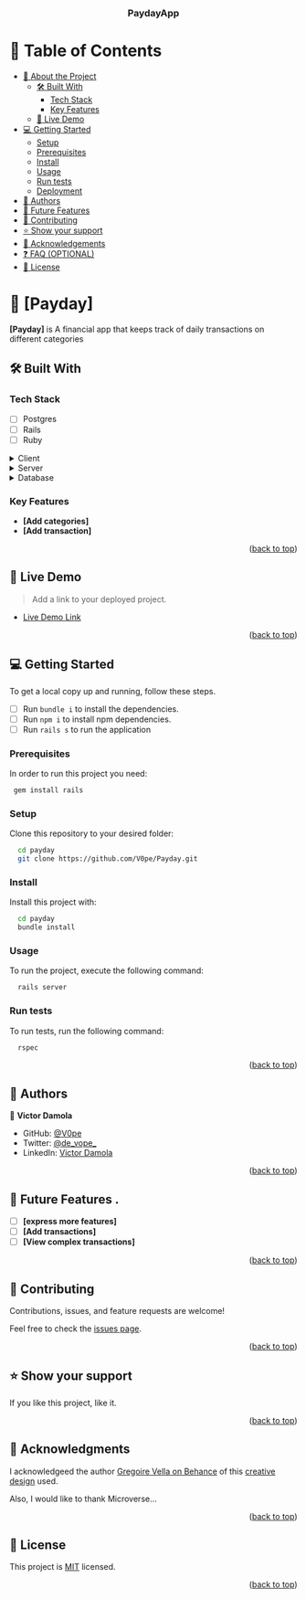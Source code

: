 <a name="readme-top"></a>

<div align="center">
  <br/>

  <h3><b>PaydayApp</b></h3>

</div>

<!-- TABLE OF CONTENTS -->

# 📗 Table of Contents

- [📖 About the Project](#about-project)
  - [🛠 Built With](#built-with)
    - [Tech Stack](#tech-stack)
    - [Key Features](#key-features)
  - [🚀 Live Demo](#live-demo)
- [💻 Getting Started](#getting-started)
  - [Setup](#setup)
  - [Prerequisites](#prerequisites)
  - [Install](#install)
  - [Usage](#usage)
  - [Run tests](#run-tests)
  - [Deployment](#triangular_flag_on_post-deployment)
- [👥 Authors](#authors)
- [🔭 Future Features](#future-features)
- [🤝 Contributing](#contributing)
- [⭐️ Show your support](#support)
- [🙏 Acknowledgements](#acknowledgements)
- [❓ FAQ (OPTIONAL)](#faq)
- [📝 License](#license)

<!-- PROJECT DESCRIPTION -->

# 📖 [Payday] <a name="about-project"></a>

**[Payday]** is A financial app that keeps track of daily transactions on different categories

## 🛠 Built With <a name="built-with"></a>

### Tech Stack <a name="tech-stack"></a>

- [ ] Postgres
- [ ] Rails
- [ ] Ruby

<details>
  <summary>Client</summary>
  <ul>
    <li><a href="https://www.w3schools.com/html/">HTML & Bootstrap</a></li>
  </ul>
</details>

<details>
  <summary>Server</summary>
  <ul>
    <li><a href="https://guides.rubyonrails.org/">Rails</a></li>
  </ul>
</details>

<details>
<summary>Database</summary>
  <ul>
    <li><a href="https://www.postgresql.org/">PostgreSQL</a></li>
  </ul>
</details>

<!-- Features -->

### Key Features <a name="key-features"></a>

- **[Add categories]**
- **[Add transaction]**

<p align="right">(<a href="#readme-top">back to top</a>)</p>

<!-- LIVE DEMO -->

## 🚀 Live Demo <a name="live-demo"></a>

> Add a link to your deployed project.

- [Live Demo Link](https://rails-hvyl.onrender.com)

<p align="right">(<a href="#readme-top">back to top</a>)</p>

<!-- GETTING STARTED -->

## 💻 Getting Started <a name="getting-started"></a>

To get a local copy up and running, follow these steps.

- [ ] Run `bundle i` to install the dependencies.
- [ ] Run `npm i` to install npm dependencies.
- [ ] Run `rails s` to run the application

### Prerequisites

In order to run this project you need:


```sh
 gem install rails
```

### Setup

Clone this repository to your desired folder:


```sh
  cd payday
  git clone https://github.com/V0pe/Payday.git
```

### Install

Install this project with:

```sh
  cd payday
  bundle install
```

### Usage

To run the project, execute the following command:

```sh
  rails server
```

### Run tests

To run tests, run the following command:


```sh
  rspec
```

<p align="right">(<a href="#readme-top">back to top</a>)</p>

<!-- AUTHORS -->

## 👥 Authors <a name="authors"></a>


👤 **Victor Damola**

- GitHub: [@V0pe](https://github.com/V0pe)
- Twitter: [@de_vope_](https://twitter.com/de_vope)
- LinkedIn: [Victor Damola](https://linkedin.com/in/victor-damola-aderibigbe-27931ab0)

<p align="right">(<a href="#readme-top">back to top</a>)</p>

<!-- FUTURE FEATURES -->

## 🔭 Future Features <a name="future-features"></a>.

- [ ] **[express more features]**
- [ ] **[Add transactions]**
- [ ] **[View complex transactions]**

<p align="right">(<a href="#readme-top">back to top</a>)</p>

<!-- CONTRIBUTING -->

## 🤝 Contributing <a name="contributing"></a>

Contributions, issues, and feature requests are welcome!

Feel free to check the [issues page](../../issues/).

<p align="right">(<a href="#readme-top">back to top</a>)</p>

<!-- SUPPORT -->

## ⭐️ Show your support <a name="support"></a>

If you like this project, like it.

<p align="right">(<a href="#readme-top">back to top</a>)</p>

<!-- ACKNOWLEDGEMENTS -->

## 🙏 Acknowledgments <a name="acknowledgements"></a>

I acknowledgeed the author [Gregoire Vella on Behance](https://www.behance.net/gregoirevella) of this [creative design](https://www.behance.net/gallery/19759151/Snapscan-iOs-design-and-branding?tracking_source=) used.

Also, I would like to thank Microverse...

<p align="right">(<a href="#readme-top">back to top</a>)</p>


<!-- LICENSE -->

## 📝 License <a name="license"></a>

This project is [MIT](./LICENSE) licensed.

<p align="right">(<a href="#readme-top">back to top</a>)</p>


